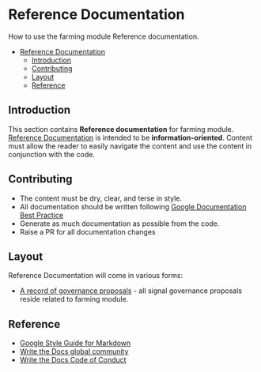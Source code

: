 # Reference Documentation

How to use the farming module Reference documentation.

- [Reference Documentation](#reference-documentation)
  - [Introduction](#introduction)
  - [Contributing](#contributing)
  - [Layout](#layout)
  - [Reference](#reference)

## Introduction

This section contains **Reference documentation** for farming module. [Reference Documentation](https://documentation.divio.com/reference/) is intended to be **information-oriented**. Content must allow the reader to easily navigate the content and use the content in conjunction with the code.

## Contributing

* The content must be dry, clear, and terse in style.
* All documentation should be written following [Google Documentation Best Practice](https://google.github.io/styleguide/docguide/best_practices.html)
* Generate as much documentation as possible from the code.
* Raise a PR for all documentation changes

## Layout

Reference Documentation will come in various forms:

* [A record of governance proposals](./proposals) - all signal governance proposals reside related to farming module.

## Reference

- [Google Style Guide for Markdown](https://github.com/google/styleguide/blob/gh-pages/docguide/style.md)
- [Write the Docs global community](https://www.writethedocs.org/)
- [Write the Docs Code of Conduct](https://www.writethedocs.org/code-of-conduct/#the-principles)